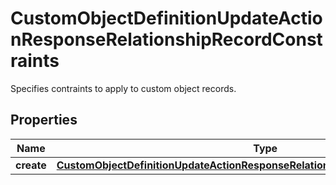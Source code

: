 

# CustomObjectDefinitionUpdateActionResponseRelationshipRecordConstraints

Specifies contraints to apply to custom object records. 

## Properties

| Name | Type | Description | Notes |
|------------ | ------------- | ------------- | -------------|
|**create** | [**CustomObjectDefinitionUpdateActionResponseRelationshipRecordConstraintsCreate**](CustomObjectDefinitionUpdateActionResponseRelationshipRecordConstraintsCreate.md) |  |  [optional] |



